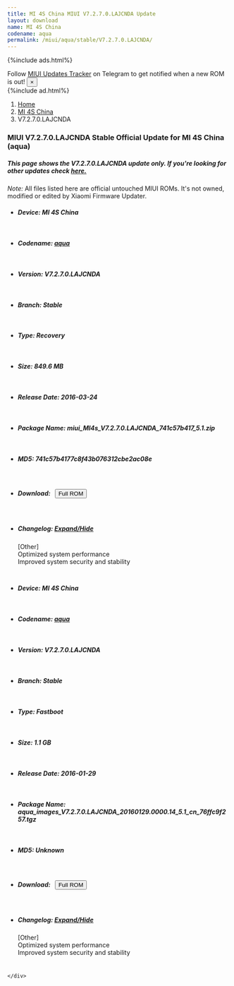 ```yaml
---
title: MI 4S China MIUI V7.2.7.0.LAJCNDA Update
layout: download
name: MI 4S China
codename: aqua
permalink: /miui/aqua/stable/V7.2.7.0.LAJCNDA/
---
```


{%include ads.html%}
<div class="alert alert-primary alert-dismissible fade show" role="alert">
    Follow <a href="https://t.me/MIUIUpdatesTracker" class="alert-link">MIUI Updates Tracker</a> on Telegram to get
    notified when a new ROM is out!
    <button type="button" class="close" data-dismiss="alert" aria-label="Close">
        <span aria-hidden="true">&times;</span>
    </button>
</div>
{%include ad.html%}

<nav aria-label="breadcrumb">
    <ol class="breadcrumb">
        <li class="breadcrumb-item"><a href="/">Home</a></li>
        <li class="breadcrumb-item"><a href="/miui/aqua/">MI 4S China</a></li>
        <li class="breadcrumb-item active" aria-current="page">V7.2.7.0.LAJCNDA</li>
    </ol>
</nav>

<div class="col-12 mx-auto">
    <h3 class="title bg-light p-2 rounded">MIUI V7.2.7.0.LAJCNDA Stable Official Update for MI 4S China (aqua)</h3>
    <h5>This page shows the V7.2.7.0.LAJCNDA update only. If you're looking for other updates check
        <a href="/miui/aqua/">here.</a></h5>
    <p><i>Note: </i>All files listed here are official untouched MIUI ROMs.
        It's not owned, modified or edited by Xiaomi Firmware Updater.</p>
    <div id="downloads">
                <div class="card card-body">
            <ul class="list-unstyled">
                <li style="padding-bottom: 10px;">
                    <h5><b>Device: </b>MI 4S China</h5>
                </li>
                <li style="padding-bottom: 10px;">
                    <h5><b>Codename: </b> <a href="/miui/aqua/" target="_blank">aqua</a> </h5>
                </li>
                <li style="padding-bottom: 10px;">
                    <h5><b>Version: </b>V7.2.7.0.LAJCNDA</h5>
                </li>
                <li style="padding-bottom: 10px;">
                    <h5><b>Branch: </b>Stable</h5>
                </li>
                <li style="padding-bottom: 10px;">
                    <h5><b>Type: </b>Recovery</h5>
                </li>
                <li style="padding-bottom: 10px;">
                    <h5><b>Size: </b>849.6 MB</h5>
                </li>
                <li style="padding-bottom: 10px;">
                    <h5><b>Release Date: </b>2016-03-24</h5>
                </li>
                <li style="padding-bottom: 10px;">
                    <h5><b>Package Name: </b><span id="filename" class="text-dark">miui_MI4s_V7.2.7.0.LAJCNDA_741c57b417_5.1.zip</span></h5>
                </li>
                <li style="padding-bottom: 10px;">
                    <h5><b>MD5: </b><span id="md5" class="text-muted">741c57b4177c8f43b076312cbe2ac08e</span></h5>
                </li>
                <li style="padding-bottom: 10px;">
                    <h5><b>Download: </b><button type="button" id="download" class="btn btn-primary" style="margin: 7px;"
                            onclick="window.open('https://bigota.d.miui.com/V7.2.7.0.LAJCNDA/miui_MI4s_V7.2.7.0.LAJCNDA_741c57b417_5.1.zip', '_blank');"><i class="fa fa-download"></i> Full ROM</button></h5>
                </li>
                <li style="padding-bottom: 10px;">
                    <h5><b>Changelog: </b><a href="#aqua_1_changelog" data-toggle="collapse" role="button"
                            aria-expanded="false" aria-controls="aqua_1_changelog"> <i class="fa fa-arrow-down"
                                aria-hidden="true"></i> Expand/Hide</a></h5>
                    <div class="collapse" id="aqua_1_changelog">
                        <p id="changelog_text">[Other]<br>Optimized system performance<br>Improved system security and stability</p>
                    </div>
                </li>
            </ul>
        </div>
        <div class="card card-body">
            <ul class="list-unstyled">
                <li style="padding-bottom: 10px;">
                    <h5><b>Device: </b>MI 4S China</h5>
                </li>
                <li style="padding-bottom: 10px;">
                    <h5><b>Codename: </b> <a href="/miui/aqua/" target="_blank">aqua</a> </h5>
                </li>
                <li style="padding-bottom: 10px;">
                    <h5><b>Version: </b>V7.2.7.0.LAJCNDA</h5>
                </li>
                <li style="padding-bottom: 10px;">
                    <h5><b>Branch: </b>Stable</h5>
                </li>
                <li style="padding-bottom: 10px;">
                    <h5><b>Type: </b>Fastboot</h5>
                </li>
                <li style="padding-bottom: 10px;">
                    <h5><b>Size: </b>1.1 GB</h5>
                </li>
                <li style="padding-bottom: 10px;">
                    <h5><b>Release Date: </b>2016-01-29</h5>
                </li>
                <li style="padding-bottom: 10px;">
                    <h5><b>Package Name: </b><span id="filename" class="text-dark">aqua_images_V7.2.7.0.LAJCNDA_20160129.0000.14_5.1_cn_76ffc9f257.tgz</span></h5>
                </li>
                <li style="padding-bottom: 10px;">
                    <h5><b>MD5: </b><span id="md5" class="text-muted">Unknown</span></h5>
                </li>
                <li style="padding-bottom: 10px;">
                    <h5><b>Download: </b><button type="button" id="download" class="btn btn-primary" style="margin: 7px;"
                            onclick="window.open('https://bigota.d.miui.com/V7.2.7.0.LAJCNDA/aqua_images_V7.2.7.0.LAJCNDA_20160129.0000.14_5.1_cn_76ffc9f257.tgz', '_blank');"><i class="fa fa-download"></i> Full ROM</button></h5>
                </li>
                <li style="padding-bottom: 10px;">
                    <h5><b>Changelog: </b><a href="#aqua_2_changelog" data-toggle="collapse" role="button"
                            aria-expanded="false" aria-controls="aqua_2_changelog"> <i class="fa fa-arrow-down"
                                aria-hidden="true"></i> Expand/Hide</a></h5>
                    <div class="collapse" id="aqua_2_changelog">
                        <p id="changelog_text">[Other]<br>Optimized system performance<br>Improved system security and stability</p>
                    </div>
                </li>
            </ul>
        </div>

    </div>
</div>